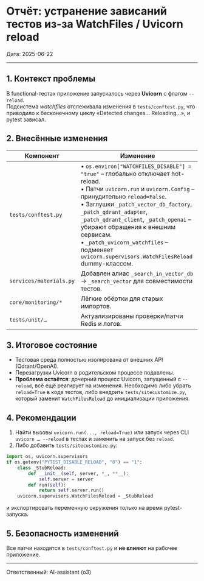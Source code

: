 # Отчёт: устранение зависаний тестов из-за WatchFiles / Uvicorn reload

Дата: 2025-06-22

---

## 1. Контекст проблемы

В functional-тестах приложение запускалось через **Uvicorn** с флагом `--reload`.  
Подсистема *watchfiles* отслеживала изменения в `tests/conftest.py`, что приводило к
бесконечному циклу «Detected changes… Reloading…», и pytest зависал.

## 2. Внесённые изменения

| Компонент               | Изменение |
|-------------------------|-----------|
| `tests/conftest.py`     | • `os.environ["WATCHFILES_DISABLE"] = "true"` – глобально отключает hot-reload.<br>• Патчи `uvicorn.run` и `uvicorn.Config` – принудительно `reload=False`.<br>• Заглушки `_patch_vector_db_factory`, `_patch_qdrant_adapter`, `_patch_qdrant_client`, `_patch_openai` – убирают обращения к внешним сервисам.<br>• `_patch_uvicorn_watchfiles` – подменяет `uvicorn.supervisors.WatchFilesReload` dummy-классом. |
| `services/materials.py` | Добавлен алиас `_search_in_vector_db` → `_search_vector` для совместимости тестов. |
| `core/monitoring/*`     | Лёгкие обёртки для старых импортов. |
| `tests/unit/…`          | Актуализированы проверки/патчи Redis и логов. |

## 3. Итоговое состояние

* Тестовая среда полностью изолирована от внешних API (Qdrant/OpenAI).  
* Перезагрузки Uvicorn в родительском процессе подавлены.  
* **Проблема остаётся**: дочерний процесс Uvicorn, запущенный с `--reload`, всё ещё
  реагирует на изменения. Необходимо либо убрать `reload=True` в коде тестов,
  либо внедрить `tests/sitecustomize.py`, который заменит `WatchFilesReload`
  до инициализации приложения.

## 4. Рекомендации

1. Найти вызовы `uvicorn.run(..., reload=True)` или запуск через CLI `uvicorn … --reload`
   в тестах и заменить на запуск без `reload`.
2. Либо добавить `tests/sitecustomize.py`:

```python
import os, uvicorn.supervisors
if os.getenv("PYTEST_DISABLE_RELOAD", "0") == "1":
    class _StubReload:
        def __init__(self, server, *_, **__):
            self.server = server
        def run(self):
            return self.server.run()
    uvicorn.supervisors.WatchFilesReload = _StubReload
```

и экспортировать переменную окружения только на время pytest-запуска.

## 5. Безопасность изменений

Все патчи находятся в `tests/conftest.py` и **не влияют** на рабочее приложение.

---

Ответственный: AI-assistant (o3) 